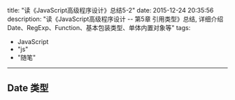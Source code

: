 title: "读《JavaScript高级程序设计》总结5-2"
date: 2015-12-24 20:35:56
description: "读《JavaScript高级程序设计 -- 第5章 引用类型》总结, 详细介绍Date、RegExp、Function、基本包装类型、单体内置对象等"
tags:
- JavaScript
- "js"
- "随笔"
---

## Date 类型